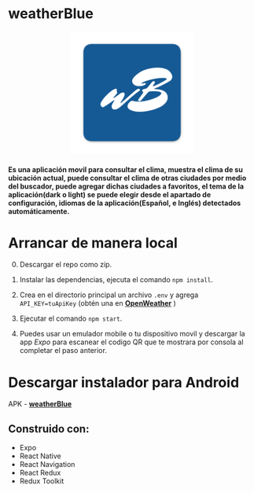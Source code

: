 # weatherBlue

<p align="center">
  <img height="250" src="./assets/icon.png" />
</p>

#### Es una aplicación movil para consultar el clima, muestra el clima de su ubicación actual, puede consultar el clima de otras ciudades por medio del buscador, puede agregar dichas ciudades a favoritos, el tema de la aplicación(dark o light) se puede elegir desde el apartado de configuración, idiomas de la aplicación(Español, e Inglés) detectados automáticamente.

# Arrancar de manera local

0. Descargar el repo como zip.

1. Instalar las dependencias, ejecuta el comando `npm install`.

2. Crea en el directorio principal un archivo `.env` y agrega `API_KEY=tuApiKey` (obtén una en **<a href="https://openweathermap.org/api" target="_blank" rel="noreferrer">OpenWeather</a>** )

3. Ejecutar el comando `npm start`.

4. Puedes usar un emulador mobile o tu dispositivo movil y descargar la app *Expo* para escanear el codigo QR que te mostrara por consola al completar el paso anterior.


# Descargar instalador para Android

APK - **<a href="https://drive.google.com/file/d/1-OQeluRKzssnYo1CRgD-Vo9WwMRPwytN/view?usp=sharing" target="_blank" rel="noreferrer">weatherBlue</a>**


## Construido con:

- Expo
- React Native
- React Navigation
- React Redux
- Redux Toolkit

